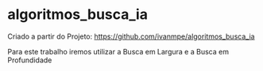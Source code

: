 # algoritmos_busca_ia
Criado a partir do Projeto: https://github.com/ivanmpe/algoritmos_busca_ia

Para este trabalho iremos utilizar a Busca em Largura e a Busca em Profundidade